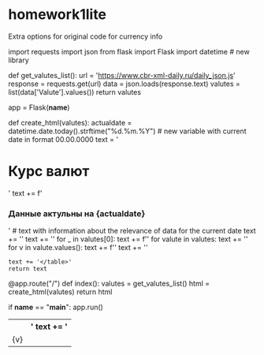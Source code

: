 # homework1lite
Extra options for original code for currency info


import requests
import json
from flask import Flask
import datetime # new library


def get_valutes_list():
    url = 'https://www.cbr-xml-daily.ru/daily_json.js'
    response = requests.get(url)
    data = json.loads(response.text)
    valutes = list(data['Valute'].values())
    return valutes


app = Flask(__name__)


def create_html(valutes):
    actualdate = datetime.date.today().strftime("%d.%m.%Y") # new variable with current date in format 00.00.0000
    text = '<h1>Курс валют</h1>'
    text += f'<h3>Данные актульны на {actualdate}</h3>' # text with information about the relevance of data for the current date
    text += '<table>'
    text += '<tr>'
    for _ in valutes[0]:
        text += f'<th><th>'
    text += '</tr>'
    for valute in valutes:
        text += '<tr>'
        for v in valute.values():
            text += f'<td>{v}</td>'
        text += '</tr>'

    text += '</table>'
    return text


@app.route("/")
def index():
    valutes = get_valutes_list()
    html = create_html(valutes)
    return html


if __name__ == "__main__":
    app.run()
